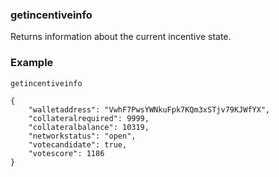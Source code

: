 ### getincentiveinfo ###

Returns information about the current incentive state.

### Example ###

```
getincentiveinfo

{
    "walletaddress": "VwhF7PwsYWNkuFpk7KQm3xSTjv79KJWfYX",
    "collateralrequired": 9999,
    "collateralbalance": 10319,
    "networkstatus": "open",
    "votecandidate": true,
    "votescore": 1186
}
```

